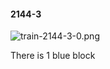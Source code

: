 #### 2144-3
![train-2144-3-0.png](https://github.com/lil-lab/nlvr/raw/master/nlvr/train/images/36/train-2144-3-0.png "train-2144-3-0.png")

There is 1 blue block